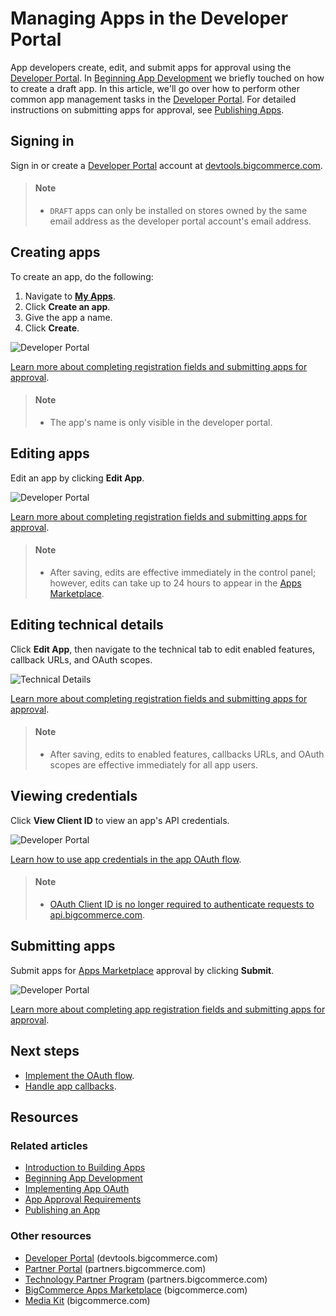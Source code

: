 # Managing Apps in the Developer Portal



App developers create, edit, and submit apps for approval using the [Developer Portal](https://devtools.bigcommerce.com/). In [Beginning App Development](https://developer.bigcommerce.com/api-docs/apps/guide/development) we briefly touched on how to create a draft app. In this article, we'll go over how to perform other common app management tasks in the [Developer Portal](https://devtools.bigcommerce.com/). For detailed instructions on submitting apps for approval, see [Publishing Apps](https://developer.bigcommerce.com/api-docs/apps/guide/publishing).

## Signing in

Sign in or create a [Developer Portal](https://devtools.bigcommerce.com) account at [devtools.bigcommerce.com](https://devtools.bigcommerce.com).

<!-- theme: info -->

> #### Note
> * `DRAFT` apps can only be installed on stores owned by the same email address as the developer portal account's email address.



## Creating apps

To create an app, do the following:

1. Navigate to **[My Apps](https://devtools.bigcommerce.com/my/apps)**.
2. Click **Create an app**.
3. Give the app a name.
4. Click **Create**.

![Developer Portal](https://storage.googleapis.com/bigcommerce-production-dev-center/images/apps-04-developer-portal-01.png "Developer Portal")

[Learn more about completing registration fields and submitting apps for approval](https://developer.bigcommerce.com/api-docs/apps/guide/publishing).

<!-- theme: info -->

> #### Note
> * The app's name is only visible in the developer portal.



## Editing apps

Edit an app by clicking **Edit App**.

![Developer Portal](https://storage.googleapis.com/bigcommerce-production-dev-center/images/apps-04-developer-portal-01.png "Developer Portal")

[Learn more about completing registration fields and submitting apps for approval](https://developer.bigcommerce.com/api-docs/apps/guide/publishing).

<!-- theme: warning  -->

> #### Note
> * After saving, edits are effective immediately in the control panel; however, edits can take up to 24 hours to appear in the [Apps Marketplace](https://www.bigcommerce.com/apps/).



## Editing technical details

Click **Edit App**, then navigate to the technical tab to edit enabled features, callback URLs, and OAuth scopes.

![Technical Details](https://storage.googleapis.com/bigcommerce-production-dev-center/images/apps-04-developer-portal-04.png "Technical Details")

[Learn more about completing registration fields and submitting apps for approval](https://developer.bigcommerce.com/api-docs/apps/guide/publishing).

<!-- theme: warning -->

> #### Note
> * After saving, edits to enabled features, callbacks URLs, and OAuth scopes are effective immediately for all app users.



## Viewing credentials

Click **View Client ID** to view an app's API credentials.

![Developer Portal](https://storage.googleapis.com/bigcommerce-production-dev-center/images/apps-04-developer-portal-01.png "Developer Portal")

[Learn how to use app credentials in the app OAuth flow](https://developer.bigcommerce.com/api-docs/apps/guide/auth).

<!-- theme: info -->

> #### Note
> * [OAuth Client ID is no longer required to authenticate requests to api.bigcommerce.com](https://developer.bigcommerce.com/changelog#posts/o-auth-client-id-is-no-longer-required-for-requests-to-api-bigcommerce-com).



## Submitting apps

Submit apps for [Apps Marketplace](https://www.bigcommerce.com/apps) approval by clicking **Submit**.

![Developer Portal](https://storage.googleapis.com/bigcommerce-production-dev-center/images/apps-04-developer-portal-01.png "Developer Portal")

[Learn more about completing app registration fields and submitting apps for approval](https://developer.bigcommerce.com/api-docs/apps/guide/publishing).

## Next steps
* [Implement the OAuth flow](https://developer.bigcommerce.com/api-docs/apps/guide/auth).
* [Handle app callbacks](https://developer.bigcommerce.com/api-docs/apps/guide/callbacks).

## Resources

### Related articles

* [Introduction to Building Apps](https://developer.bigcommerce.com/api-docs/apps/guide/intro)
* [Beginning App Development](https://developer.bigcommerce.com/api-docs/apps/guide/development)
* [Implementing App OAuth](https://developer.bigcommerce.com/api-docs/apps/guide/auth)
* [App Approval Requirements](https://developer.bigcommerce.com/api-docs/apps/guide/requirements)
* [Publishing an App](https://developer.bigcommerce.com/api-docs/apps/guide/publishing)

### Other resources

* [Developer Portal](https://devtools.bigcommerce.com/) (devtools.bigcommerce.com)
* [Partner Portal](https://partners.bigcommerce.com/English/) (partners.bigcommerce.com)
* [Technology Partner Program](https://partners.bigcommerce.com/English/register_email.aspx) (partners.bigcommerce.com)
* [BigCommerce Apps Marketplace](https://www.bigcommerce.com/apps/) (bigcommerce.com)
* [Media Kit](https://www.bigcommerce.com/press/media-kit/) (bigcommerce.com)
